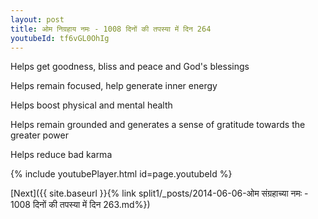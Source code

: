 ```yaml
---
layout: post
title: ओम निग्रहाय नमः - 1008 दिनों की तपस्या में दिन 264
youtubeId: tf6vGL0OhIg
---
```

 
 
Helps get goodness, bliss and peace and God's blessings
 
Helps remain focused, help generate inner energy 
 
Helps boost physical and mental health 
 
Helps remain grounded and generates a sense of gratitude towards the greater power 
 
Helps reduce bad karma
 
 
 
 


{% include youtubePlayer.html id=page.youtubeId %}
 
[Next]({{ site.baseurl }}{% link  split1/_posts/2014-06-06-ओम संग्रहाच्या नमः - 1008 दिनों की तपस्या में दिन 263.md%})
 
